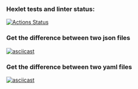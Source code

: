### Hexlet tests and linter status:
[![Actions Status](https://github.com/YU-K/python-project-50/actions/workflows/hexlet-check.yml/badge.svg)](https://github.com/YU-K/python-project-50/actions)

### Get the difference between two json files
[![asciicast](https://asciinema.org/a/opJlsgOBM8cwyZ2shqRLoZUmF.svg)](https://asciinema.org/a/opJlsgOBM8cwyZ2shqRLoZUmF)

### Get the difference between two yaml files
[![asciicast](https://asciinema.org/a/RmFZhdN7F2yZIJbI7dONUCDno.svg)](https://asciinema.org/a/RmFZhdN7F2yZIJbI7dONUCDno)